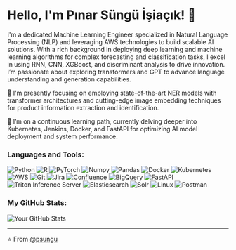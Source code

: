 # Hello, I'm Pınar Süngü İşiaçık! 👋

I'm a dedicated Machine Learning Engineer specialized in Natural Language Processing (NLP) and leveraging AWS technologies to build scalable AI solutions. With a rich background in deploying deep learning and machine learning algorithms for complex forecasting and classification tasks, I excel in using RNN, CNN, XGBoost, and discriminant analysis to drive innovation. I’m passionate about exploring transformers and GPT to advance language understanding and generation capabilities.

🔭 I'm presently focusing on employing state-of-the-art NER models with transformer architectures and cutting-edge image embedding techniques for product information extraction and identification.

🌱 I’m on a continuous learning path, currently delving deeper into Kubernetes, Jenkins, Docker, and FastAPI for optimizing AI model deployment and system performance.

### Languages and Tools:

<p>
  <img alt="Python" src="https://img.shields.io/badge/-Python-3776AB?style=flat-square&logo=Python&logoColor=white" />
  <img alt="R" src="https://img.shields.io/badge/-R-276DC3?style=flat-square&logo=R&logoColor=white" />
  <img alt="PyTorch" src="https://img.shields.io/badge/-PyTorch-EE4C2C?style=flat-square&logo=PyTorch&logoColor=white" />
  <img alt="Numpy" src="https://img.shields.io/badge/-Numpy-013243?style=flat-square&logo=Numpy&logoColor=white" />
  <img alt="Pandas" src="https://img.shields.io/badge/-Pandas-150458?style=flat-square&logo=Pandas&logoColor=white" />
  <img alt="Docker" src="https://img.shields.io/badge/-Docker-2496ED?style=flat-square&logo=Docker&logoColor=white" />
  <img alt="Kubernetes" src="https://img.shields.io/badge/-Kubernetes-326CE5?style=flat-square&logo=Kubernetes&logoColor=white" />
  <img alt="AWS" src="https://img.shields.io/badge/-AWS-232F3E?style=flat-square&logo=amazon-aws&logoColor=white" />
  <img alt="Git" src="https://img.shields.io/badge/-Git-F05032?style=flat-square&logo=Git&logoColor=white" />
  <img alt="Jira" src="https://img.shields.io/badge/-Jira-0052CC?style=flat-square&logo=Jira-Software&logoColor=white" />
  <img alt="Confluence" src="https://img.shields.io/badge/-Confluence-172B4D?style=flat-square&logo=Confluence&logoColor=white" />
  <img alt="BigQuery" src="https://img.shields.io/badge/-BigQuery-4285F4?style=flat-square&logo=Google-Cloud&logoColor=white" />
  <img alt="FastAPI" src="https://img.shields.io/badge/-FastAPI-009688?style=flat-square&logo=FastAPI&logoColor=white" />
  <img alt="Triton Inference Server" src="https://img.shields.io/badge/-Triton%20Inference%20Server-76B900?style=flat-square&logo=NVIDIA&logoColor=white" />
  <img alt="Elasticsearch" src="https://img.shields.io/badge/-Elasticsearch-005571?style=flat-square&logo=Elasticsearch&logoColor=white" />
  <img alt="Solr" src="https://img.shields.io/badge/-Solr-D9411E?style=flat-square&logo=ApacheSolr&logoColor=white" />
  <img alt="Linux" src="https://img.shields.io/badge/-Linux-FCC624?style=flat-square&logo=Linux&logoColor=black" />
  <img alt="Postman" src="https://img.shields.io/badge/-Postman-FF6C37?style=flat-square&logo=Postman&logoColor=white" />

</p>



### My GitHub Stats:
![Your GitHub Stats](https://github-readme-stats.vercel.app/api?username=psungu&show_icons=true&theme=radical)


---

⭐️ From [@psungu](https://github.com/psungu)

